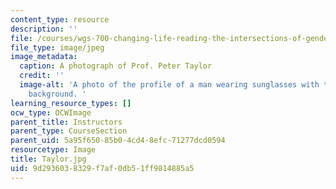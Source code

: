 ```yaml
---
content_type: resource
description: ''
file: /courses/wgs-700-changing-life-reading-the-intersections-of-gender-race-biology-and-literature-spring-2017/9d2936038329f7af0db51ff9814885a5_Taylor.jpg
file_type: image/jpeg
image_metadata:
  caption: A photograph of Prof. Peter Taylor
  credit: ''
  image-alt: 'A photo of the profile of a man wearing sunglasses with trees in the
    background. '
learning_resource_types: []
ocw_type: OCWImage
parent_title: Instructors
parent_type: CourseSection
parent_uid: 5a95f650-85b0-4cd4-8efc-71277dcd0594
resourcetype: Image
title: Taylor.jpg
uid: 9d293603-8329-f7af-0db5-1ff9814885a5
---
```

